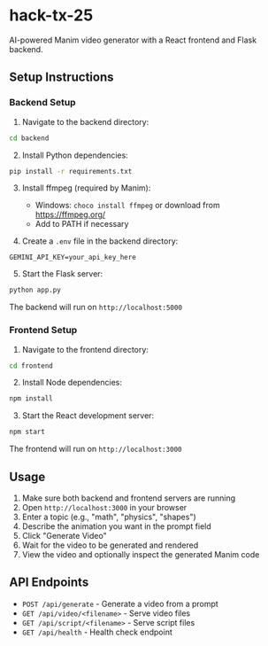 # hack-tx-25

AI-powered Manim video generator with a React frontend and Flask backend.


## Setup Instructions

### Backend Setup

1. Navigate to the backend directory:
```bash
cd backend
```

2. Install Python dependencies:
```bash
pip install -r requirements.txt
```

3. Install ffmpeg (required by Manim):
   - Windows: `choco install ffmpeg` or download from https://ffmpeg.org/
   - Add to PATH if necessary

4. Create a `.env` file in the backend directory:
```
GEMINI_API_KEY=your_api_key_here
```

5. Start the Flask server:
```bash
python app.py
```

The backend will run on `http://localhost:5000`

### Frontend Setup

1. Navigate to the frontend directory:
```bash
cd frontend
```

2. Install Node dependencies:
```bash
npm install
```

3. Start the React development server:
```bash
npm start
```

The frontend will run on `http://localhost:3000`

## Usage

1. Make sure both backend and frontend servers are running
2. Open `http://localhost:3000` in your browser
3. Enter a topic (e.g., "math", "physics", "shapes")
4. Describe the animation you want in the prompt field
5. Click "Generate Video"
6. Wait for the video to be generated and rendered
7. View the video and optionally inspect the generated Manim code

## API Endpoints

- `POST /api/generate` - Generate a video from a prompt
- `GET /api/video/<filename>` - Serve video files
- `GET /api/script/<filename>` - Serve script files
- `GET /api/health` - Health check endpoint
